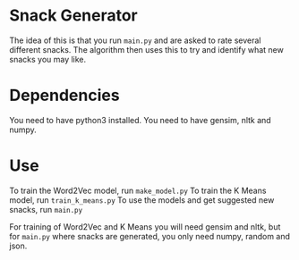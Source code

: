 # Snack Generator

The idea of this is that you run `main.py` and are asked to rate several different snacks.
The algorithm then uses this to try and identify what new snacks you may like.

# Dependencies
You need to have python3 installed.
You need to have gensim, nltk and numpy.

# Use
To train the Word2Vec model, run `make_model.py`
To train the K Means model, run `train_k_means.py`
To use the models and get suggested new snacks, run `main.py`

For training of Word2Vec and K Means you will need gensim and nltk,
but for `main.py` where snacks are generated, you only need numpy, random and json.
